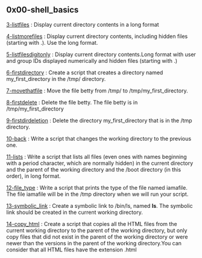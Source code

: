 ## 0x00-shell_basics

[3-listfiles](./3-listfiles) : Display current directory contents in a long format

[4-listmorefiles](./4-listmorefiles) : Display current directory contents, including hidden files (starting with .). Use the long format.

[5-listfilesdigitonly](./5-listfilesdigitonly) : Display current directory contents.Long format with user and group IDs displayed numerically and hidden files (starting with .)

[6-firstdirectory](./6-firstdirectory) : Create a script that creates a directory named my_first_directory in the /tmp/ directory.

[7-movethatfile](./7-movethatfile) : Move the file betty from /tmp/ to /tmp/my_first_directory.

[8-firstdelete](./8-firstdelete) : Delete the file betty. The file betty is in /tmp/my_first_directory

[9-firstdirdeletion](./9-firstdirdeletion) : Delete the directory my_first_directory that is in the /tmp directory.

[10-back](./10-back) : Write a script that changes the working directory to the previous one.

[11-lists](./11-lists) : Write a script that lists all files (even ones with names beginning with a period character, which are normally hidden) in the current directory and the parent of the working directory and the /boot directory (in this order), in long format.

[12-file_type](./12-file_type) : Write a script that prints the type of the file named iamafile. The file iamafile will be in the /tmp directory when we will run your script.

[13-symbolic_link](./13-symbolic_link) : Create a symbolic link to /bin/ls, named __ls__. The symbolic link should be created in the current working directory.

[14-copy_html](./14-copy_html) : Create a script that copies all the HTML files from the current working directory to the parent of the working directory, but only copy files that did not exist in the parent of the working directory or were newer than the versions in the parent of the working directory.You can consider that all HTML files have the extension .html

